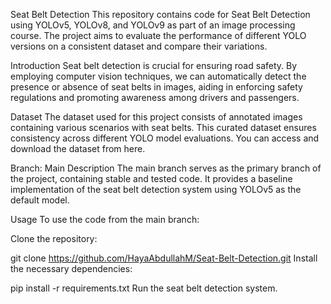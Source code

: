 Seat Belt Detection
This repository contains code for Seat Belt Detection using YOLOv5, YOLOv8, and YOLOv9 as part of an image processing course. The project aims to evaluate the performance of different YOLO versions on a consistent dataset and compare their variations.

Introduction
Seat belt detection is crucial for ensuring road safety. By employing computer vision techniques, we can automatically detect the presence or absence of seat belts in images, aiding in enforcing safety regulations and promoting awareness among drivers and passengers.

Dataset
The dataset used for this project consists of annotated images containing various scenarios with seat belts. This curated dataset ensures consistency across different YOLO model evaluations. You can access and download the dataset from here.

Branch: Main
Description
The main branch serves as the primary branch of the project, containing stable and tested code. It provides a baseline implementation of the seat belt detection system using YOLOv5 as the default model.

Usage
To use the code from the main branch:

Clone the repository:

git clone https://github.com/HayaAbdullahM/Seat-Belt-Detection.git
Install the necessary dependencies:


pip install -r requirements.txt
Run the seat belt detection system.

